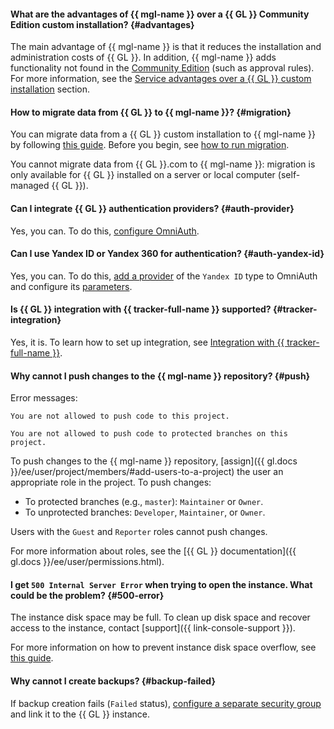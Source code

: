 #### What are the advantages of {{ mgl-name }} over a {{ GL }} Community Edition custom installation? {#advantages}

The main advantage of {{ mgl-name }} is that it reduces the installation and administration costs of {{ GL }}. In addition, {{ mgl-name }} adds functionality not found in the [Community Edition](https://about.gitlab.com/install/ce-or-ee/) (such as approval rules). For more information, see the [Service advantages over a {{ GL }} custom installation](../../managed-gitlab/concepts/managed-gitlab-vs-custom-installation.md) section.

#### How to migrate data from {{ GL }} to {{ mgl-name }}? {#migration}

You can migrate data from a {{ GL }} custom installation to {{ mgl-name }} by following [this guide](../../managed-gitlab/operations/instance/migration.md). Before you begin, see [how to run migration](../../managed-gitlab/concepts/migration.md).

You cannot migrate data from {{ GL }}.com to {{ mgl-name }}: migration is only available for {{ GL }} installed on a server or local computer (self-managed {{ GL }}).

#### Can I integrate {{ GL }} authentication providers? {#auth-provider}

Yes, you can. To do this, [configure OmniAuth](../../managed-gitlab/operations/omniauth.md).

#### Can I use Yandex ID or Yandex 360 for authentication? {#auth-yandex-id}

Yes, you can. To do this, [add a provider](../../managed-gitlab/operations/omniauth.md#add-provider) of the `Yandex ID` type to OmniAuth and configure its [parameters](../../managed-gitlab/operations/omniauth.md#yandex-id).

#### Is {{ GL }} integration with {{ tracker-full-name }} supported? {#tracker-integration}

Yes, it is. To learn how to set up integration, see [Integration with {{ tracker-full-name }}](../../tracker/user/gitlab.md).

#### Why cannot I push changes to the {{ mgl-name }} repository? {#push}

Error messages:

```text
You are not allowed to push code to this project.
```

```text
You are not allowed to push code to protected branches on this project.
```

To push changes to the {{ mgl-name }} repository, [assign]({{ gl.docs }}/ee/user/project/members/#add-users-to-a-project) the user an appropriate role in the project. To push changes:

* To protected branches (e.g., `master`): `Maintainer` or `Owner`.
* To unprotected branches: `Developer`, `Maintainer`, or `Owner`.

Users with the `Guest` and `Reporter` roles cannot push changes.

For more information about roles, see the [{{ GL }} documentation]({{ gl.docs }}/ee/user/permissions.html).

#### I get `500 Internal Server Error` when trying to open the instance. What could be the problem? {#500-error}

The instance disk space may be full. To clean up disk space and recover access to the instance, contact [support]({{ link-console-support }}).

For more information on how to prevent instance disk space overflow, see [this guide](../../managed-gitlab/operations/instance/clean-up-disk-space.md).

#### Why cannot I create backups? {#backup-failed}

If backup creation fails (`Failed` status), [configure a separate security group](../../managed-gitlab/operations/configure-security-group.md) and link it to the {{ GL }} instance.
